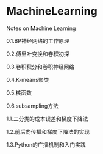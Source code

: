 # MachineLearning
Notes on Machine Learning

0.1.BP神经网络的工作原理

0.2.傅里叶变换和卷积初探

0.3.卷积积分和卷积神经网络

0.4.K-means聚类

0.5.核函数

0.6.subsampling方法

1.1.二分类的成本误差和梯度下降法

1.2.前后向传播和梯度下降法的实现

1.3.Python的广播机制和入门实践
